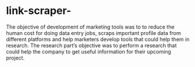 # link-scraper-
The objective of development of marketing tools was to to reduce the human cost for doing data entry jobs, scraps important profile data from different platforms and help marketers develop tools that could help them in research. The research part’s objective was to perform a research that could help the company to get useful information for their upcoming project.
